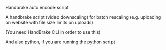 Handbrake auto encode script


A handbrake script (video downscaling)
for batch rescaling (e.g. uploading on
website with file size limits on uploads)

(You need HandBrake CLI in order to use this)

And also python, if you are running the python script
